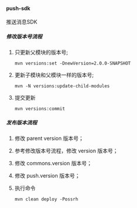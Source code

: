 #### push-sdk
推送消息SDK

#####  修改版本号流程

1.  只更新父模块的版本号;
	```shell
	mvn versions:set -DnewVersion=2.0.0-SNAPSHOT
	```
2.  更新子模块和父模块一样的版本号;
	```shell
	mvn -N versions:update-child-modules
	```
3.  提交更新
	```shell
	mvn versions:commit
	```

#####  发布版本流程

1. 修改 parent version 版本号；

2. 参考修改版本号流程，修改 version 版本号；

3. 修改 commons.version 版本号； 

4. 修改 push.version 版本号； 

5. 执行命令
	```shell
	mvn clean deploy -Possrh
	```
